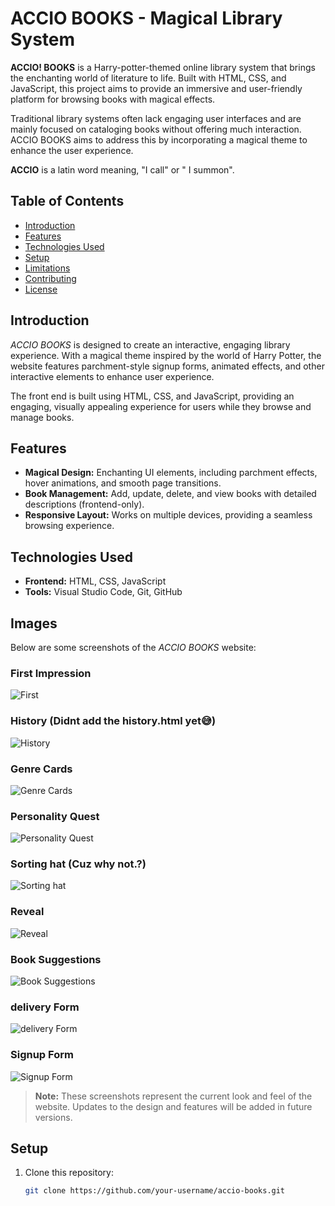 # ACCIO BOOKS - Magical Library System



**ACCIO! BOOKS** is a Harry-potter-themed online library system that brings the enchanting world of literature to life. Built with HTML, CSS, and JavaScript, this project aims to provide an immersive and user-friendly platform for browsing books with magical effects.

Traditional library systems often lack engaging user interfaces and are mainly focused on cataloging books without offering much interaction. ACCIO BOOKS aims to address this by incorporating a magical theme to enhance the user experience.

**ACCIO** is a latin word meaning, "I call" or " I summon". 

## Table of Contents
- [Introduction](#introduction)
- [Features](#features)
- [Technologies Used](#technologies-used)
- [Setup](#setup)
- [Limitations](#limitations)
- [Contributing](#contributing)
- [License](#license)

## Introduction

*ACCIO BOOKS* is designed to create an interactive, engaging library experience. With a magical theme inspired by the world of Harry Potter, the website features parchment-style signup forms, animated effects, and other interactive elements to enhance user experience. 

The front end is built using HTML, CSS, and JavaScript, providing an engaging, visually appealing experience for users while they browse and manage books.

## Features

- **Magical Design:** Enchanting UI elements, including parchment effects, hover animations, and smooth page transitions.
- **Book Management:** Add, update, delete, and view books with detailed descriptions (frontend-only).
- **Responsive Layout:** Works on multiple devices, providing a seamless browsing experience.

## Technologies Used

- **Frontend:** HTML, CSS, JavaScript
- **Tools:** Visual Studio Code, Git, GitHub


## Images

Below are some screenshots of the *ACCIO BOOKS* website:

### First Impression

![First](/images/1.png)

### History (Didnt add the history.html yet😅)

![History](/images/2.png)

### Genre Cards

![Genre Cards](/images/3.png)

### Personality Quest

![Personality Quest](/images/4.png)

### Sorting hat (Cuz why not.?)

![Sorting hat](/images/9.png)

### Reveal

![Reveal](/images/5.png)

### Book Suggestions

![ Book Suggestions](/images/6.png)

### delivery Form

![delivery Form](/images/7.png)

### Signup Form

![Signup Form](/images/8.png)

> **Note:** These screenshots represent the current look and feel of the website. Updates to the design and features will be added in future versions.


## Setup

1. Clone this repository:
   ```bash
   git clone https://github.com/your-username/accio-books.git
